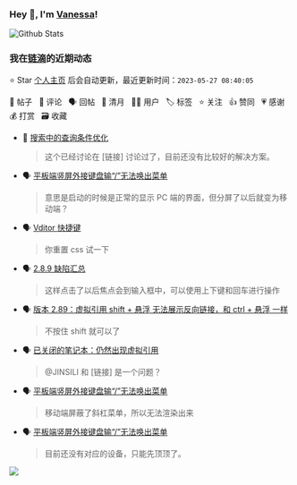 ### Hey 👋, I'm [Vanessa](http://vanessa.b3log.org/)!

![Github Stats](https://github-readme-stats.vercel.app/api?username=Vanessa219&show_icons=true)

<!--events start -->

### 我在[链滴](https://ld246.com)的近期动态

⭐️ Star [个人主页](https://github.com/Vanessa219/Vanessa219) 后会自动更新，最近更新时间：`2023-05-27 08:40:05`

📝 帖子 &nbsp; 💬 评论 &nbsp; 🗣 回帖 &nbsp; 🌙 清月 &nbsp; 👨‍💻 用户 &nbsp; 🏷️ 标签 &nbsp; ⭐️ 关注 &nbsp; 👍 赞同 &nbsp; 💗 感谢 &nbsp; 💰 打赏 &nbsp; 🗃 收藏

* 💬 [搜索中的查询条件优化](https://ld246.com/article/1685018695418/comment/1685024725636#comments)

  > 这个已经讨论在 [链接] 讨论过了，目前还没有比较好的解决方案。
* 🗣 [平板端竖屏外接键盘输“/”无法唤出菜单](https://ld246.com/article/1684415144501/comment/1685009175715#comments)

  > 意思是启动的时候是正常的显示 PC 端的界面，但分屏了以后就变为移动端？
* 🗣 [Vditor 快捷键](https://ld246.com/article/1582778815353/comment/1685006145461#comments)

  > 你重置 css 试一下
* 🗣 [2.8.9 缺陷汇总](https://ld246.com/article/1684818799160/comment/1684939574337#comments)

  > 这样点击了以后焦点会到输入框中，可以使用上下键和回车进行操作
* 🗣 [版本 2.89：虚拟引用 shift + 悬浮 无法展示反向链接，和 ctrl + 悬浮 一样](https://ld246.com/article/1684904979791/comment/1684943412477#comments)

  > 不按住 shift 就可以了
* 🗣 [已关闭的笔记本：仍然出现虚拟引用](https://ld246.com/article/1684676062113/comment/1684817598435#comments)

  > @JINSILI 和 [链接] 是一个问题？
* 🗣 [平板端竖屏外接键盘输“/”无法唤出菜单](https://ld246.com/article/1684415144501/comment/1684973244265#comments)

  > 移动端屏蔽了斜杠菜单，所以无法渲染出来
* 🗣 [平板端竖屏外接键盘输“/”无法唤出菜单](https://ld246.com/article/1684415144501/comment/1684923311403#comments)

  > 目前还没有对应的设备，只能先顶顶了。


<!--events end -->

<a title="Hits" target="_blank" href="https://github.com/Vanessa219/Vanessa219"><img src="https://hits.b3log.org/Vanessa219/Vanessa219.svg"></a>
